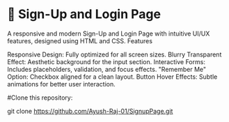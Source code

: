# 🚀 Sign-Up and Login Page

A responsive and modern Sign-Up and Login Page with intuitive UI/UX features, designed using HTML and CSS.
Features

Responsive Design: Fully optimized for all screen sizes.
Blurry Transparent Effect: Aesthetic background for the input section.
Interactive Forms: Includes placeholders, validation, and focus effects.
"Remember Me" Option: Checkbox aligned for a clean layout.
Button Hover Effects: Subtle animations for better user interaction.

#Clone this repository:

git clone https://github.com/Ayush-Raj-01/SignupPage.git
